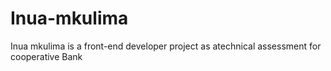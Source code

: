 # Inua-mkulima
Inua mkulima is a front-end developer project as atechnical assessment for cooperative Bank
